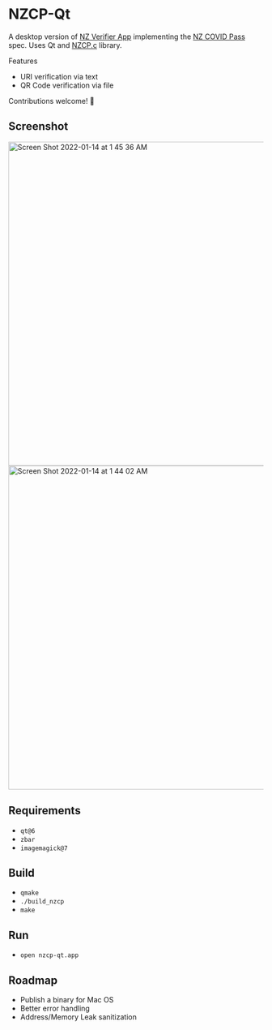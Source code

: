 # NZCP-Qt

A desktop version of [NZ Verifier App](https://en.wikipedia.org/wiki/NZ_Pass_Verifier) implementing the [NZ COVID Pass](https://github.com/minhealthnz/nzcovidpass-spec)  spec. Uses Qt and [NZCP.c](https://github.com/noway/nzcp-c) library.

Features
- URI verification via text
- QR Code verification via file

Contributions welcome! 🥳



## Screenshot
<img width="639" alt="Screen Shot 2022-01-14 at 1 45 36 AM" src="https://user-images.githubusercontent.com/2031472/149332717-cd9b94c3-b0a7-48f6-b065-0070fb633359.png">

<img width="639" alt="Screen Shot 2022-01-14 at 1 44 02 AM" src="https://user-images.githubusercontent.com/2031472/149332622-e6690407-8e7b-47f6-b88b-15d79d0f36c0.png">

## Requirements
- `qt@6`
- `zbar`
- `imagemagick@7`

## Build
- `qmake`
- `./build_nzcp`
- `make`

## Run
- `open nzcp-qt.app`

## Roadmap
- Publish a binary for Mac OS
- Better error handling
- Address/Memory Leak sanitization

